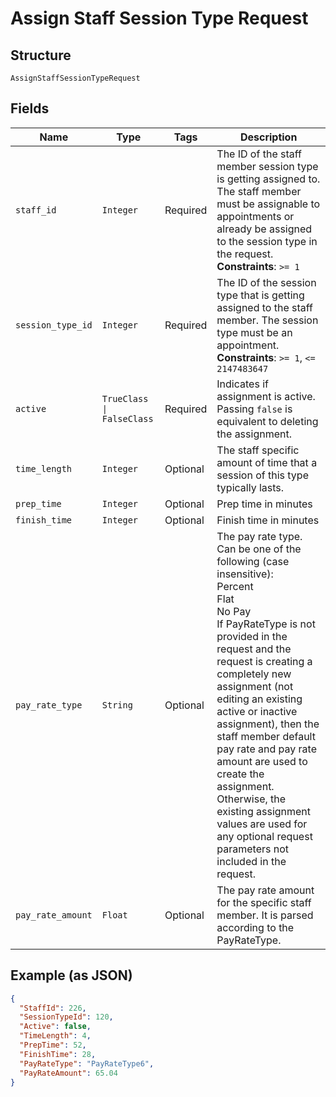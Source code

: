 
# Assign Staff Session Type Request

## Structure

`AssignStaffSessionTypeRequest`

## Fields

| Name | Type | Tags | Description |
|  --- | --- | --- | --- |
| `staff_id` | `Integer` | Required | The ID of the staff member session type is getting assigned to. The staff member must be assignable to appointments or already be assigned to the session type in the request.<br>**Constraints**: `>= 1` |
| `session_type_id` | `Integer` | Required | The ID of the session type that is getting assigned to the staff member. The session type must be an appointment.<br>**Constraints**: `>= 1`, `<= 2147483647` |
| `active` | `TrueClass \| FalseClass` | Required | Indicates if assignment is active. Passing `false` is equivalent to deleting the assignment. |
| `time_length` | `Integer` | Optional | The staff specific amount of time that a session of this type typically lasts. |
| `prep_time` | `Integer` | Optional | Prep time in minutes |
| `finish_time` | `Integer` | Optional | Finish time in minutes |
| `pay_rate_type` | `String` | Optional | The pay rate type. Can be one of the following (case insensitive):<br>Percent<br>Flat<br>No Pay<br>If PayRateType is not provided in the request and the request is creating a completely new assignment (not editing an existing active or inactive assignment), then the staff member default pay rate and pay rate amount are used to create the assignment. Otherwise, the existing assignment values are used for any optional request parameters not included in the request. |
| `pay_rate_amount` | `Float` | Optional | The pay rate amount for the specific staff member. It is parsed according to the PayRateType. |

## Example (as JSON)

```json
{
  "StaffId": 226,
  "SessionTypeId": 120,
  "Active": false,
  "TimeLength": 4,
  "PrepTime": 52,
  "FinishTime": 28,
  "PayRateType": "PayRateType6",
  "PayRateAmount": 65.04
}
```

